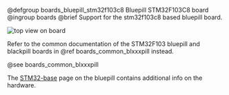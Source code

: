 @defgroup    boards_bluepill_stm32f103c8 Bluepill STM32F103C8 board
@ingroup     boards
@brief       Support for the stm32f103c8 based bluepill board.

![top view on board](https://stm32-base.org/assets/img/boards/STM32F103C8T6_Blue_Pill-2.jpg)

Refer to the common documentation of the STM32F103 bluepill and blackpill boards
in @ref boards_common_blxxxpill instead.

@see boards_common_blxxxpill

The [STM32-base](https://stm32-base.org/boards/STM32F103C8T6-Blue-Pill.html)
page on the bluepill contains additional info on the hardware.
